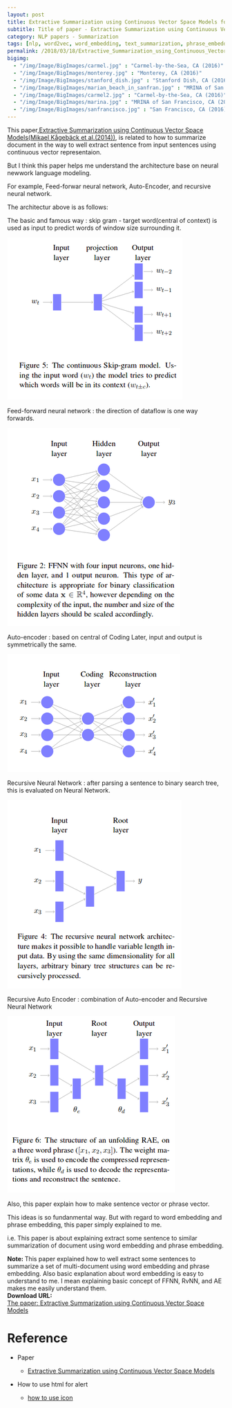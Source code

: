 ```yaml
---
layout: post
title: Extractive Summarization using Continuous Vector Space Models for Text summarization
subtitle: Title of paper - Extractive Summarization using Continuous Vector Space Models
category: NLP papers - Summarization
tags: [nlp, word2vec, word_embedding, text_summarization, phrase_embedding]
permalink: /2018/03/18/Extractive_Summarization_using_Continuous_Vector_Space_Models/
bigimg: 
  - "/img/Image/BigImages/carmel.jpg" : "Carmel-by-the-Sea, CA (2016)"
  - "/img/Image/BigImages/monterey.jpg" : "Monterey, CA (2016)"
  - "/img/Image/BigImages/stanford_dish.jpg" : "Stanford Dish, CA (2016)"
  - "/img/Image/BigImages/marian_beach_in_sanfran.jpg" : "MRINA of San Francisco, CA (2016)"
  - "/img/Image/BigImages/carmel2.jpg" : "Carmel-by-the-Sea, CA (2016)"
  - "/img/Image/BigImages/marina.jpg" : "MRINA of San Francisco, CA (2016)"
  - "/img/Image/BigImages/sanfrancisco.jpg" : "San Francisco, CA (2016)"
---
```


This paper,[Extractive Summarization using Continuous Vector Space Models(Mikael Kågebäck et al.(2014))](http://www.aclweb.org/anthology/W14-1504), is related to how to summarize document in the way to well extract sentence from input sentences using continuous vector representaion.

But I think this paper helps me understand the architecture base on neural newwork language modeling.  

For example, Feed-forwar neural network, Auto-Encoder, and recursive neural network. 

The architectur above is as follows: 

The basic and famous way : skip gram - target word(central of context) is used as input to predict words of window size surrounding it. 


![](/img/Image/NaturalLanguageProcessing/NLPLabs/Paper_Investigation/Summarization/2018-03-18-Extractive_Summarization_using_Continuous_Vector_Space_Models/Skip_gram.png)

Feed-forward neural network : the direction of dataflow is one way forwards.

![](/img/Image/NaturalLanguageProcessing/NLPLabs/Paper_Investigation/Summarization/2018-03-18-Extractive_Summarization_using_Continuous_Vector_Space_Models/FFNN.png)


Auto-encoder : based on central of Coding Later, input and output is symmetrically the same. 

![](/img/Image/NaturalLanguageProcessing/NLPLabs/Paper_Investigation/Summarization/2018-03-18-Extractive_Summarization_using_Continuous_Vector_Space_Models/Auto_Encoder.png)

Recursive Neural Network : after parsing a sentence to binary search tree, this is evaluated on Neural Network.

![](/img/Image/NaturalLanguageProcessing/NLPLabs/Paper_Investigation/Summarization/2018-03-18-Extractive_Summarization_using_Continuous_Vector_Space_Models/RecursiveNN.png)

Recursive Auto Encoder : combination of Auto-encoder and Recursive Neural Network

![](/img/Image/NaturalLanguageProcessing/NLPLabs/Paper_Investigation/Summarization/2018-03-18-Extractive_Summarization_using_Continuous_Vector_Space_Models/Unfolding_Recursive_Auto_encoder.png)

Also, this paper explain how to make sentence vector or phrase vector. 

This ideas is so fundanmental way. But with regard to word embedding and phrase embedding, this paper simply explained to me. 

i.e. This paper is about explaining extract some sentence to similar summarization of document using word embedding and phrase embedding.


<div class="alert alert-info" role="alert"><i class="fa fa-info-circle"></i> <b>Note: </b>
This paper explained how to well extract some sentences to summarize a set of multi-document using word embedding and phrase embedding.
Also basic explanation about word embedding is easy to understand to me. I mean explaining basic concept of FFNN, RvNN, and AE makes me easily understand them.  
</div>
  
  
<div class="alert alert-success" role="alert"><i class="fa fa-paperclip fa-lg"></i> <b>Download URL: </b><br>
  <a href="http://www.aclweb.org/anthology/W14-1504">The paper: Extractive Summarization using Continuous Vector Space Models</a>
</div>

# Reference 

- Paper 
  - [Extractive Summarization using Continuous Vector Space Models](http://www.aclweb.org/anthology/W14-1504)
 
- How to use html for alert
  - [how to use icon](http://idratherbewriting.com/documentation-theme-jekyll/mydoc_icons.html)
 
